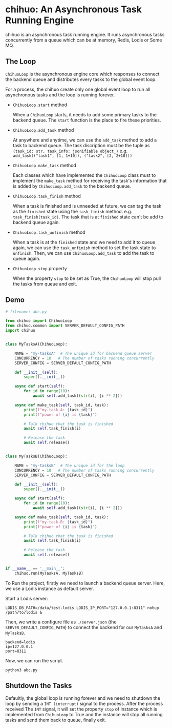 # chihuo: An Asynchronous Task Running Engine

chihuo is an asynchronous task running engine. It runs asynchronous tasks concurrently
from a queue which can be at memory, Redis, Lodis or Some MQ.

## The Loop

`ChihuoLoop` is the asynchronous engine core which responses to connect the backend queue
and distributes every tasks to the global event loop.

For a process, the chihuo create only one global event loop to run all asynchronous
tasks and the loop is running forever.

- `ChihuoLoop.start` method

  When a `ChihuoLoop` starts, it needs to add some primary tasks to the backend queue.
  The `start` function is the place to fire these priorities.

- `ChihuoLoop.add_task` method

  At anywhere and anytime, we can use the `add_task` method to add a task to backend queue.
  The task discription must be the tuple as `(task_id: str, task_info: jsonifiable object_)`
  e.g. `add_task(("task1", [1, 1+10]), ("task2", [2, 2+10]))`

- `ChihuoLoop.make_task` method

  Each classes which have implemented the `ChihuoLoop` class must to implement the `make_task`
  method for receiving the task's information that is added by `ChihuoLoop.add_task` to
  the backend queue.

- `ChihuoLoop.task_finish` method

  When a task is finished and is unneeded at future, we can tag the task as the `finished` state
  using the `task_finish` method. e.g. `task_finish(task_id)`. The task that is at `finished`
  state can't be add to backend queue again.

- `ChihuoLoop.task_unfinish` method

  When a task is at the `finished` state and we need to add it to queue again, we can use
  the `task_unfinish` method to set the task state to `unfinish`. Then, we can use
  `ChihuoLoop.add_task` to add the task to queue again.

- `ChihuoLoop.stop` property

  When the property `stop` to be set as True, the `ChihuoLoop` will stop pull the tasks from
  queue and exit.

## Demo

```python
# filename: abc.py

from chihuo import ChihuoLoop
from chihuo.common import SERVER_DEFAULT_CONFIG_PATH
import chihuo


class MyTasksA(ChihuoLoop):

    NAME = "my-tasksA"  # The unique id for backend queue server
    CONCURRENCY = 10   # The number of tasks running concurrently
    SERVER_CONFIG = SERVER_DEFAULT_CONFIG_PATH

    def __init__(self):
        super().__init__()

    async def start(self):
        for id in range(10):
            await self.add_task((str(i), {i ** 2}))

    async def make_task(self, task_id, task):
        print(f"my-task-A: {task_id}")
        print(f"power of {i} is {task}")

        # Talk chihuo that the task is finished
        await self.task_finish(i)

        # Release the task
        await self.release()


class MyTasksB(ChihuoLoop):

    NAME = "my-tasksB"  # The unique id for the loop
    CONCURRENCY = 10   # The number of tasks running concurrently
    SERVER_CONFIG = SERVER_DEFAULT_CONFIG_PATH

    def __init__(self):
        super().__init__()

    async def start(self):
        for id in range(10):
            await self.add_task((str(i), {i ** 2}))

    async def make_task(self, task_id, task):
        print(f"my-task-B: {task_id}")
        print(f"power of {i} is {task}")

        # Talk chihuo that the task is finished
        await self.task_finish(i)

        # Release the task
        await self.release()


if __name__ == '__main__':
    chihuo.run(MyTasksA, MyTasksB)
```

To Run the project, firstly we need to launch a backend queue server.
Here, we use a Lodis instance as default server.

Start a Lodis server:

```
LODIS_DB_PATH=/data/test-lodis LODIS_IP_PORT="127.0.0.1:8311" nohup /path/to/lodis &
```

Then, we write a configure file as `./server.json` (the `SERVER_DEFAULT_CONFIG_PATH`)
to connect the backend for our `MyTasksA` and `MyTasksB`.

```
backend=lodis
ip=127.0.0.1
port=8311
```

Now, we can run the script.

```
python3 abc.py
```

## Shutdown the Tasks

Defaultly, the global loop is running forever and we need to shutdown the loop by sending
a `INT (interrupt)` signal to the process. After the process received The `INT` signal, it will
set the property `stop` of instance which is implemented from `ChihuoLoop` to True and the
instance will stop all running tasks and send them back to queue, finally exit.
